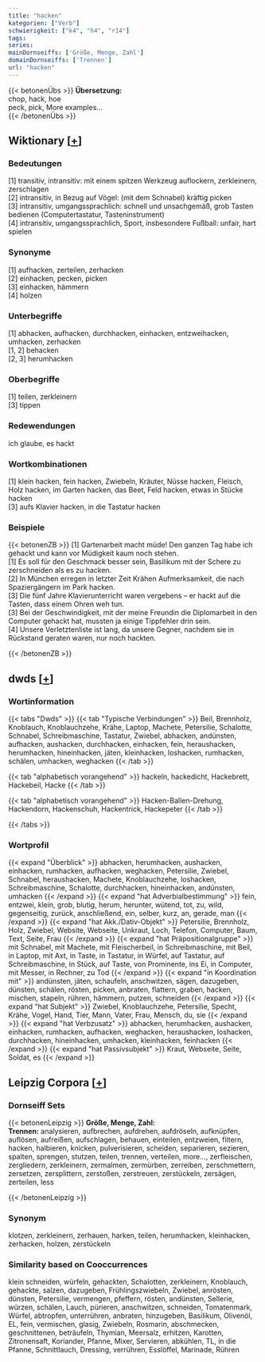 ```yaml
---
title: "hacken"
kategorien: ["Verb"]
schwierigkeit: ["k4", "h4", "r14"]
tags:
series:
mainDornseiffs: ['Größe, Menge, Zahl']
domainDornseiffs: ['Trennen']
url: "hacken"
---
```


{{< betonenÜbs >}}
**Übersetzung:**  
chop, hack, hoe  
peck, pick, More examples...  
{{< /betonenÜbs >}}

## Wiktionary [[+](https://de.wiktionary.org/wiki/hacken)]

### Bedeutungen
[1] transitiv, intransitiv: mit einem spitzen Werkzeug auflockern, zerkleinern, zerschlagen  
[2] intransitiv, in Bezug auf Vögel: (mit dem Schnabel) kräftig picken  
[3] intransitiv, umgangssprachlich: schnell und unsachgemäß, grob Tasten bedienen (Computertastatur, Tasteninstrument)  
[4] intransitiv, umgangssprachlich, Sport, insbesondere Fußball: unfair, hart spielen  

### Synonyme
[1] aufhacken, zerteilen, zerhacken  
[2] einhacken, pecken, picken  
[3] einhacken, hämmern  
[4] holzen  

### Unterbegriffe
[1] abhacken, aufhacken, durchhacken, einhacken, entzweihacken, umhacken, zerhacken  
[1, 2] behacken  
[2, 3] herumhacken  

### Oberbegriffe
[1] teilen, zerkleinern  
[3] tippen  

### Redewendungen
ich glaube, es hackt  

### Wortkombinationen
[1] klein hacken, fein hacken, Zwiebeln, Kräuter, Nüsse hacken, Fleisch, Holz hacken, im Garten hacken, das Beet, Feld hacken, etwas in Stücke hacken  
[3] aufs Klavier hacken, in die Tastatur hacken  

### Beispiele
{{< betonenZB >}}
[1] Gartenarbeit macht müde! Den ganzen Tag habe ich gehackt und kann vor Müdigkeit kaum noch stehen.  
[1] Es soll für den Geschmack besser sein, Basilikum mit der Schere zu zerschneiden als es zu hacken.  
[2] In München erregen in letzter Zeit Krähen Aufmerksamkeit, die nach Spaziergängern im Park hacken.  
[3] Die fünf Jahre Klavierunterricht waren vergebens – er hackt auf die Tasten, dass einem Ohren weh tun.  
[3] Bei der Geschwindigkeit, mit der meine Freundin die Diplomarbeit in den Computer gehackt hat, mussten ja einige Tippfehler drin sein.  
[4] Unsere Verletztenliste ist lang, da unsere Gegner, nachdem sie in Rückstand geraten waren, nur noch hackten.  

{{< /betonenZB >}}


## dwds [[+](https://www.dwds.de/wb/hacken)]

### Wortinformation
{{< tabs "Dwds" >}}
{{< tab "Typische Verbindungen" >}}
Beil, Brennholz, Knoblauch, Knoblauchzehe, Krähe, Laptop, Machete, Petersilie, Schalotte, Schnabel, Schreibmaschine, Tastatur, Zwiebel, abhacken, andünsten, aufhacken, aushacken, durchhacken, einhacken, fein, heraushacken, herumhacken, hineinhacken, jäten, kleinhacken, loshacken, rumhacken, schälen, umhacken, weghacken
{{< /tab >}}

{{< tab "alphabetisch vorangehend" >}}
hackeln, hackedicht, Hackebrett, Hackebeil, Hacke
{{< /tab >}}

{{< tab "alphabetisch vorangehend" >}}
Hacken-Ballen-Drehung, Hackendorn, Hackenschuh, Hackentrick, Hackepeter
{{< /tab >}}

{{< /tabs >}}

### Wortprofil
{{< expand "Überblick" >}} abhacken, herumhacken, aushacken, einhacken, rumhacken, aufhacken, weghacken, Petersilie, Zwiebel, Schnabel, heraushacken, Machete, Knoblauchzehe, loshacken, Schreibmaschine, Schalotte, durchhacken, hineinhacken, andünsten, umhacken {{< /expand >}}
{{< expand "hat Adverbialbestimmung" >}} fein, entzwei, klein, grob, blutig, herum, herunter, wütend, tot, zu, wild, gegenseitig, zurück, anschließend, ein, selber, kurz, an, gerade, man {{< /expand >}}
{{< expand "hat Akk./Dativ-Objekt" >}} Petersilie, Brennholz, Holz, Zwiebel, Website, Webseite, Unkraut, Loch, Telefon, Computer, Baum, Text, Seite, Frau {{< /expand >}}
{{< expand "hat Präpositionalgruppe" >}} mit Schnabel, mit Machete, mit Fleischerbeil, in Schreibmaschine, mit Beil, in Laptop, mit Axt, in Taste, in Tastatur, in Würfel, auf Tastatur, auf Schreibmaschine, in Stück, auf Taste, von Prominente, ins Ei, in Computer, mit Messer, in Rechner, zu Tod {{< /expand >}}
{{< expand "in Koordination mit" >}} andünsten, jäten, schaufeln, anschwitzen, sägen, dazugeben, dünsten, schälen, rösten, picken, anbraten, flattern, graben, hacken, mischen, stapeln, rühren, hämmern, putzen, schneiden {{< /expand >}}
{{< expand "hat Subjekt" >}} Zwiebel, Knoblauchzehe, Petersilie, Specht, Krähe, Vogel, Hand, Tier, Mann, Vater, Frau, Mensch, du, sie {{< /expand >}}
{{< expand "hat Verbzusatz" >}} abhacken, herumhacken, aushacken, einhacken, rumhacken, aufhacken, weghacken, heraushacken, loshacken, durchhacken, hineinhacken, umhacken, kleinhacken, feinhacken {{< /expand >}}
{{< expand "hat Passivsubjekt" >}} Kraut, Webseite, Seite, Soldat, es {{< /expand >}}

## Leipzig Corpora [[+](https://corpora.uni-leipzig.de/en/res?word=hacken&corpusId=deu_newscrawl-public_2018)]

### Dornseiff Sets
{{< betonenLeipzig >}}
**Größe, Menge, Zahl:**  
**Trennen:** analysieren, aufbrechen, aufdrehen, aufdröseln, aufknüpfen, auflösen, aufreißen, aufschlagen, behauen, einteilen, entzweien, filtern, hacken, halbieren, knicken, pulverisieren, scheiden, separieren, sezieren, spalten, sprengen, stutzen, teilen, trennen, verteilen, more..., zerfleischen, zergliedern, zerkleinern, zermalmen, zermürben, zerreiben, zerschmettern, zersetzen, zersplittern, zerstoßen, zerstreuen, zerstückeln, zersägen, zerteilen, less  

{{< /betonenLeipzig >}}

### Synonym
klotzen, zerkleinern, zerhauen, harken, teilen, herumhacken, kleinhacken, zerhacken, holzen, zerstückeln


### Similarity based on Cooccurrences
klein schneiden, würfeln, gehackten, Schalotten, zerkleinern, Knoblauch, gehackte, salzen, dazugeben, Frühlingszwiebeln, Zwiebel, anrösten, dünsten, Petersilie, vermengen, pfeffern, rösten, andünsten, Sellerie, würzen, schälen, Lauch, pürieren, anschwitzen, schneiden, Tomatenmark, Würfel, abtropfen, unterrühren, anbraten, hinzugeben, Basilikum, Olivenöl, EL, fein, vermischen, glasig, Zwiebeln, Rosmarin, abschmecken, geschnittenen, beträufeln, Thymian, Meersalz, erhitzen, Karotten, Zitronensaft, Koriander, Pfanne, Mixer, Servieren, abkühlen, TL, in die Pfanne, Schnittlauch, Dressing, verrühren, Esslöffel, Marinade, Rühren

